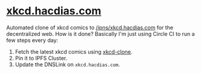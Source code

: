 # [xkcd.hacdias.com](http://xkcd.hacdias.com/)

Automated clone of xkcd comics to [/ipns/xkcd.hacdias.com](http://xkcd.hacdias.com/) for the decentralized web. How is it done? Basically I'm just using Circle CI to run a few steps every day:

1. Fetch the latest xkcd comics using [xkcd-clone](https://github.com/hacdias/xkcd-clone).
2. Pin it to IPFS Cluster.
3. Update the DNSLink on `xkcd.hacdias.com`.
